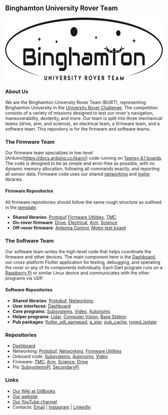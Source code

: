 ## Binghamton University Rover Team
<div align=center>
<picture>
  <source media="(prefers-color-scheme: light)" srcset="https://raw.githubusercontent.com/BinghamtonRover/.github/main/burt-logo_black-text.svg">
  <source media="(prefers-color-scheme: dark)" srcset="https://raw.githubusercontent.com/BinghamtonRover/.github/main/burt-logo_white-text.png">
  <img src="https://raw.githubusercontent.com/BinghamtonRover/.github/main/burt-logo_black-text.svg" height=200px/>
</picture>  
</div>

### About Us
We are the Binghamton University Rover Team (BURT), representing Binghamton University in the [University Rover Challenge](https://urc.marssociety.org). The competition consists of a variety of missions designed to test our rover's navigation, maneuverability, dexterity, and more. Our team is split into three mechanical teams (drive, arm, and science), an electrical team, a firmware team, and a software team. This repository is for the firmware and software teams. 

### The Firmware Team

Our firmware team specializes in low-level [Arduino]https://docs.arduino.cc/learn/) code running on [Teensy 4.1 boards](https://www.pjrc.com/store/teensy41.html). The code is designed to be as simple and error-free as possible, with no dynamic memory allocation, following all commands exactly, and reporting all sensor data. Firmware code uses our shared [networking](https://github.com/BinghamtonRover/Firmware-Utilities) and [motor](https://github.com/BinghamtonRover/TMC-Firmware) libraries. 

#### Firmware Repositories

All firmware repositories should follow the same rough structure as outlined in the [template](https://github.com/BinghamtonRover/Firmware-Template).

- **Shared libraries**: [Protobuf](https://github.com/BinghamtonRover/Protobuf) [Firmware Utilities](https://github.com/BinghamtonRover/Firmware-Utilities), [TMC](https://github.com/BinghamtonRover/TMC-Firmware)
- **On-rover firmware**: [Drive](https://github.com/BinghamtonRover/Drive-Firmware), [Electrical](https://github.com/BinghamtonRover/Electrical-Firmware), [Arm](https://github.com/BinghamtonRover/Arm-firmware), [Science](https://github.com/BinghamtonRover/Science-firmware)
- **Off-rover firmware**: [Antenna Control](https://github.com/BinghamtonRover/Antenna-Firmware), [Motor test board](https://github.com/BinghamtonRover/Motor-Test-Firmware)

### The Software Team

Our software team writes the high-level code that helps coordinate the firmware and other devices. The main component here is the [Dashboard](https://github.com/BinghamtonRover/Dashboard), our cross-platform Flutter application for testing, debugging, and operating the rover or any of its components individually. Each Dart program runs on a [Raspberry Pi](https://www.raspberrypi.com/) or similar Linux device and communicates with the other programs via UDP.

#### Software Repositories

- **Shared libraries**: [Protobuf](https://github.com/BinghamtonRover/Protobuf), [Networking](https://github.com/BinghamtonRover/Networking), 
- **User interfaces**: [Dashboard](https://github.com/BinghamtonRover/Dashboard)
- **Core programs**: [Subsystems](https://github.com/BinghamtonRover/Subsystems), [Video](https://github.com/BinghamtonRover/Video), [Autonomy](https://github.com/BinghamtonRover/Autonomy)
- **Helper programs**: [Lidar](https://github.com/BinghamtonRover/Lidar), [Computer Vision](https://github.com/BinghamtonRover/Computer-Vision), [Base Station](https://github.com/BinghamtonRover/Base-Station)
- **Pub packages**: [flutter_sdl_gamepad](https://pub.dev/packages/flutter_sdl_gamepad), [a_star](https://pub.dev/packages/a_star), [pub_cache](https://pub.dev/packages/pub_cache_server), [typed_isolate](https://pub.dev/packages/typed_isolate)

### Repositories
- [Dashboard](https://github.com/BinghamtonRover/Dashboard)
- Networking: [Protobuf](https://github.com/BinghamtonRover/Protobuf), [Networking](https://github.com/BinghamtonRover/Networking), [Firmware Utilities](https://github.com/BinghamtonRover/Firmware-Utilities)
- Onboard code: [Subsystems](https://github.com/BinghamtonRover/Subsystems), [Autonomy](https://github.com/BinghamtonRover/Autonomy), [Video](https://github.com/BinghamtonRover/Video)
- Firmware: [TMC](https://github.com/BinghamtonRover/TMC-Firmware), [Arm](https://github.com/BinghamtonRover/Arm-firmware), [Science](https://github.com/BinghamtonRover/Science-firmware), [Drive](https://github.com/BinghamtonRover/Drive-Firmware)
- Pis: [SubsystemsPi](https://github.com/BinghamtonRover/SubsystemsPi), [SecondaryPi](https://github.com/BinghamtonRover/SecondaryPi)

### Links
- [Our Wiki at GitBooks](https://bing-rover.gitbook.io/docs)
- [Our website](https://www.binghamton.edu/watson/competes/rover-team/index.html)
- [Our YouTube channel](https://www.youtube.com/@binghamtonuniversityroverteam)
- Contacts: [Email](mailto:rover@binghamton.edu) | [Instagram](https://www.instagram.com/bing_roverteam/) | [LinkedIn](https://www.linkedin.com/company/bingmarsrover)
